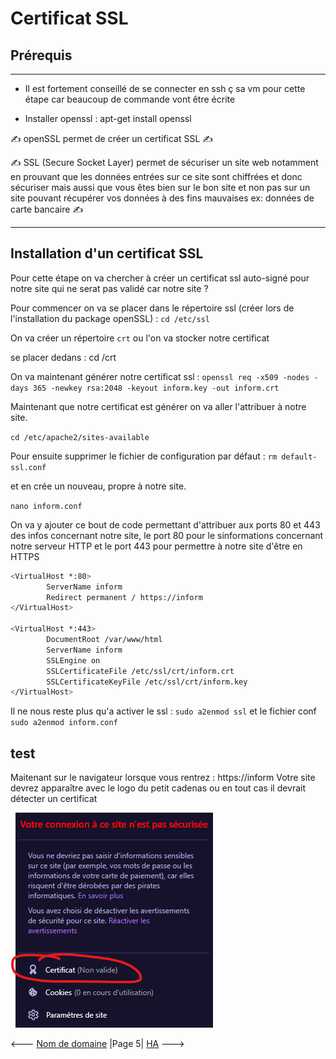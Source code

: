 # Certificat SSL

## Prérequis

--------------

- Il est fortement conseillé de se connecter en ssh ç sa vm pour cette étape car beaucoup de commande vont être écrite

- Installer openssl : apt-get install openssl

✍️ openSSL permet de créer un certificat SSL ✍️

✍️ SSL (Secure Socket Layer) permet de sécuriser un site web notamment en prouvant que les données entrées sur ce site sont chiffrées et donc sécuriser
mais aussi que vous êtes bien sur le bon site et non pas sur un site pouvant récupérer vos données à des fins mauvaises ex: données de carte bancaire ✍️

--------------

## Installation d'un certificat SSL

Pour cette étape on va chercher à créer un certificat ssl auto-signé pour notre site qui ne serat pas validé car notre site ?

Pour commencer on va se placer dans le répertoire ssl (créer lors de l'installation du package openSSL) : `cd /etc/ssl`

On va créer un répertoire `crt` ou l'on va stocker notre certificat

se placer dedans : cd /crt

On va maintenant générer notre certificat ssl : 
``openssl req -x509 -nodes -days 365 -newkey rsa:2048 -keyout inform.key -out inform.crt`` 

Maintenant que notre certificat est générer on va aller l'attribuer à notre site.

`cd /etc/apache2/sites-available `

Pour ensuite supprimer le fichier de configuration par défaut : `rm default-ssl.conf`

et en crée un nouveau, propre à notre site.

``nano inform.conf``

On va y ajouter ce bout de code permettant d'attribuer aux ports 80 et 443 des infos concernant notre site, le port 80 pour le sinformations concernant notre serveur HTTP et le port 443 pour permettre à notre site d'être en HTTPS

````sh 
<VirtualHost *:80>
        ServerName inform
        Redirect permanent / https://inform
</VirtualHost>

<VirtualHost *:443>
        DocumentRoot /var/www/html
        ServerName inform
        SSLEngine on
        SSLCertificateFile /etc/ssl/crt/inform.crt
        SSLCertificateKeyFile /etc/ssl/crt/inform.key
</VirtualHost>
````

Il ne nous reste plus qu'a activer le ssl : `sudo a2enmod ssl` et le fichier conf `sudo a2enmod inform.conf`

## test

Maitenant sur le navigateur lorsque vous rentrez : https://inform
Votre site devrez apparaître avec le logo du petit cadenas ou en tout cas il devrait détecter un certificat

![](../Screens/2021-10-05-220851.png)

<--- [Nom de domaine](DNS.md) |Page 5| [HA](HA.md) --->